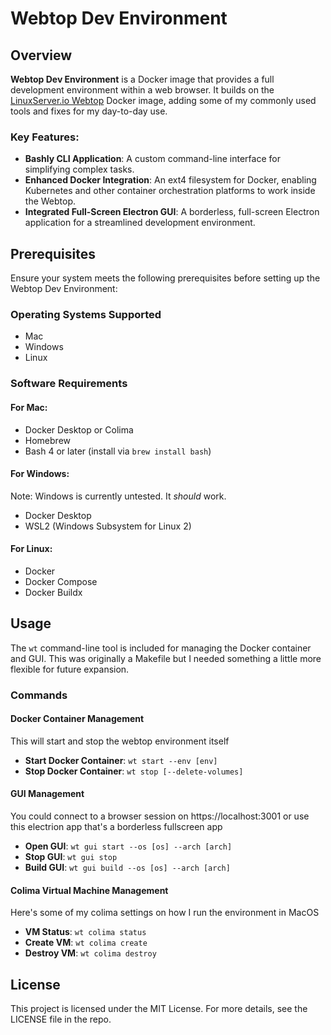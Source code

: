 # Webtop Dev Environment

## Overview

**Webtop Dev Environment** is a Docker image that provides a full development environment within a web browser. It builds on the [LinuxServer.io Webtop](https://docs.linuxserver.io/images/docker-webtop/) Docker image, adding some of my commonly used tools and fixes for my day-to-day use.

### Key Features:
- **Bashly CLI Application**: A custom command-line interface for simplifying complex tasks.
- **Enhanced Docker Integration**: An ext4 filesystem for Docker, enabling Kubernetes and other container orchestration platforms to work inside the Webtop.
- **Integrated Full-Screen Electron GUI**: A borderless, full-screen Electron application for a streamlined development environment.

## Prerequisites

Ensure your system meets the following prerequisites before setting up the Webtop Dev Environment:

### Operating Systems Supported
- Mac
- Windows
- Linux

### Software Requirements

#### For Mac:
- Docker Desktop or Colima
- Homebrew
- Bash 4 or later (install via `brew install bash`)

#### For Windows: 
Note: Windows is currently untested. It *should* work. 
- Docker Desktop
- WSL2 (Windows Subsystem for Linux 2)

#### For Linux:
- Docker
- Docker Compose
- Docker Buildx

## Usage

The `wt` command-line tool is included for managing the Docker container and GUI. This was originally a Makefile but I needed something a little more flexible for future expansion. 

### Commands

#### Docker Container Management
This will start and stop the webtop environment itself
- **Start Docker Container**: `wt start --env [env]`
- **Stop Docker Container**: `wt stop [--delete-volumes]`

#### GUI Management
You could connect to a browser session on https://localhost:3001 or use this electrion app that's a borderless fullscreen app
- **Open GUI**: `wt gui start --os [os] --arch [arch]`
- **Stop GUI**: `wt gui stop`
- **Build GUI**: `wt gui build --os [os] --arch [arch]`

#### Colima Virtual Machine Management
Here's some of my colima settings on how I run the environment in MacOS
- **VM Status**: `wt colima status`
- **Create VM**: `wt colima create`
- **Destroy VM**: `wt colima destroy`

## License

This project is licensed under the MIT License. For more details, see the LICENSE file in the repo.
